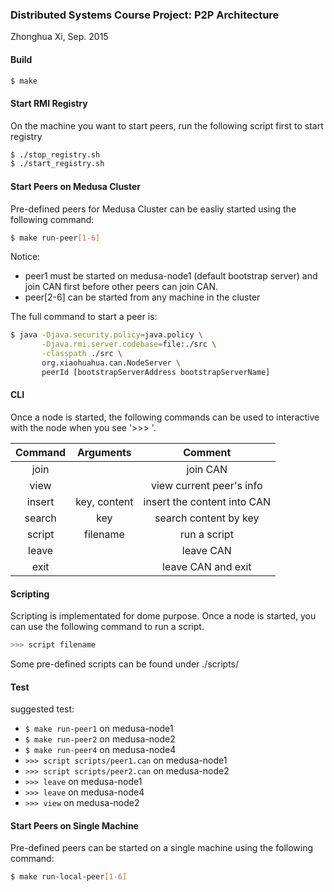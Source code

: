 ### Distributed Systems Course Project: P2P Architecture
Zhonghua Xi, Sep. 2015

#### Build
```bash
$ make
```

#### Start RMI Registry
On the machine you want to start peers, run the following script first to start registry 
```bash
$ ./stop_registry.sh
$ ./start_registry.sh
```

#### Start Peers on Medusa Cluster

Pre-defined peers for Medusa Cluster can be easliy started using the following command:
```bash
$ make run-peer[1-6]
```

Notice: 
* peer1 must be started on medusa-node1 (default bootstrap server) and join CAN first before other peers can join CAN.
* peer[2-6] can be started from any machine in the cluster

The full command to start a peer is:
```bash
$ java -Djava.security.policy=java.policy \
       -Djava.rmi.server.codebase=file:./src \
       -classpath ./src \
       org.xiaohuahua.can.NodeServer \
       peerId [bootstrapServerAddress bootstrapServerName]
```

#### CLI
Once a node is started, the following commands can be used to interactive with the node when you see '>>> '.

| Command | Arguments    | Comment                     |
|:-------:|:------------:|:---------------------------:|
| join    |              | join CAN                    |
| view    |              | view current peer's info    |
| insert  | key, content | insert the content into CAN |
| search  | key          | search content by key       |
| script  | filename     | run a script                |
| leave   |              | leave CAN                   |
| exit    |              | leave CAN and exit          |

#### Scripting
Scripting is implementated for dome purpose. Once a node is started, you can use the following command to run a script.
```bash
>>> script filename
```
Some pre-defined scripts can be found under ./scripts/


#### Test
suggested test:
* ```$ make run-peer1``` on medusa-node1
* ```$ make run-peer2``` on medusa-node2
* ```$ make run-peer4``` on medusa-node4
* ```>>> script scripts/peer1.can``` on medusa-node1
* ```>>> script scripts/peer2.can``` on medusa-node2
* ```>>> leave``` on medusa-node1
* ```>>> leave``` on medusa-node4
* ```>>> view``` on medusa-node2


#### Start Peers on Single Machine
Pre-defined peers can be started on a single machine using the following command:
```bash
$ make run-local-peer[1-6]
```
